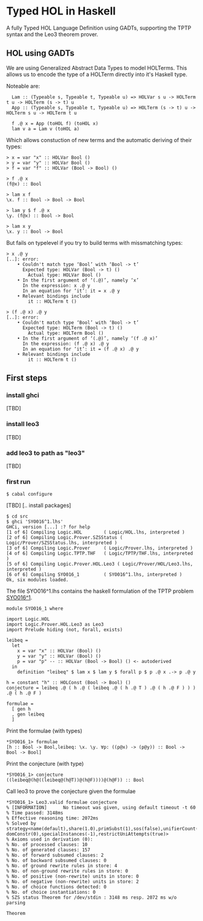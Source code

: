 # Typed HOL in Haskell
A fully Typed HOL Language Definition using GADTs, supporting the TPTP syntax and the Leo3 theorem prover.

## HOL using GADTs
We are using Generalized Abstract Data Types to model HOLTerms. 
This allows us to encode the type of a HOLTerm directly into it's Haskell type.

Noteable are:
```
  Lam :: (Typeable s, Typeable t, Typeable u) => HOLVar s u -> HOLTerm t u -> HOLTerm (s -> t) u
  App :: (Typeable s, Typeable t, Typeable u) => HOLTerm (s -> t) u -> HOLTerm s u -> HOLTerm t u

  f .@ x = App (toHOL f) (toHOL x)
  lam v a = Lam v (toHOL a)
```

Which allows constuction of new terms and the automatic deriving of their types:
```
> x = var "x" :: HOLVar Bool ()
> y = var "y" :: HOLVar Bool ()
> f = var "f" :: HOLVar (Bool -> Bool) ()

> f .@ x
(f@x) :: Bool

> lam x f
\x. f :: Bool -> Bool -> Bool

> lam y $ f .@ x
\y. (f@x) :: Bool -> Bool

> lam x y
\x. y :: Bool -> Bool
```

But fails on typelevel if you try to build terms with missmatching types:
```
> x .@ y
[..]: error:
    • Couldn't match type ‘Bool’ with ‘Bool -> t’
      Expected type: HOLVar (Bool -> t) ()
        Actual type: HOLVar Bool ()
    • In the first argument of ‘(.@)’, namely ‘x’
      In the expression: x .@ y
      In an equation for ‘it’: it = x .@ y
    • Relevant bindings include
        it :: HOLTerm t ()

> (f .@ x) .@ y
[..]: error:
    • Couldn't match type ‘Bool’ with ‘Bool -> t’
      Expected type: HOLTerm (Bool -> t) ()
        Actual type: HOLTerm Bool ()
    • In the first argument of ‘(.@)’, namely ‘(f .@ x)’
      In the expression: (f .@ x) .@ y
      In an equation for ‘it’: it = (f .@ x) .@ y
    • Relevant bindings include
        it :: HOLTerm t ()
```

## First steps 
### install ghci
[TBD]

### install leo3
[TBD]

### add leo3 to path as "leo3"
[TBD]

### first run
```
$ cabal configure
```
[TBD] [.. install packages]

```
$ cd src
$ ghci 'SYO016^1.lhs' 
GHCi, version [...] :? for help
[1 of 6] Compiling Logic.HOL        ( Logic/HOL.lhs, interpreted )
[2 of 6] Compiling Logic.Prover.SZSStatus ( Logic/Prover/SZSStatus.lhs, interpreted )
[3 of 6] Compiling Logic.Prover     ( Logic/Prover.lhs, interpreted )
[4 of 6] Compiling Logic.TPTP.THF   ( Logic/TPTP/THF.lhs, interpreted )
[5 of 6] Compiling Logic.Prover.HOL.Leo3 ( Logic/Prover/HOL/Leo3.lhs, interpreted )
[6 of 6] Compiling SYO016_1         ( SYO016^1.lhs, interpreted )
Ok, six modules loaded.
```

The file SYO016^1.lhs contains the haskell formulation of the TPTP problem [SYO016^1](http://www.tptp.org/cgi-bin/SeeTPTP?Category=Problems&Domain=SYO&File=SYO016^1.p).
```
module SYO016_1 where

import Logic.HOL
import Logic.Prover.HOL.Leo3 as Leo3
import Prelude hiding (not, forall, exists)

leibeq =
  let
    x = var "x" :: HOLVar (Bool) ()
    y = var "y" :: HOLVar (Bool) ()
    p = var "p" -- :: HOLVar (Bool -> Bool) () <- autoderived
  in
    definition "leibeq" $ lam x $ lam y $ forall p $ p .@ x .-> p .@ y

h = constant "h" :: HOLConst (Bool -> Bool) ()
conjecture = leibeq .@ ( h .@ ( leibeq .@ ( h .@ T ) .@ ( h .@ F ) ) ) .@ ( h .@ F )

formulae = 
  [ gen h
  , gen leibeq
  ]
```

Print the formulae (with types)
```
*SYO016_1> formulae
[h :: Bool -> Bool,leibeq: \x. \y. ∀p: ((p@x) -> (p@y)) :: Bool -> Bool -> Bool]
```

Print the conjecture (with type)
```
*SYO016_1> conjecture
((leibeq@(h@((leibeq@(h@T))@(h@F))))@(h@F)) :: Bool
```

Call leo3 to prove the conjecture given the formulae
```
*SYO016_1> Leo3.valid formulae conjecture
% [INFORMATION]      No timeout was given, using default timeout -t 60 
% Time passed: 3148ms
% Effective reasoning time: 2072ms
% Solved by strategy<name(default),share(1.0),primSubst(1),sos(false),unifierCount(1),uniDepth(8),boolExt(true),choice(true),renaming(true),funcspec(false), domConstr(0),specialInstances(-1),restrictUniAttempts(true)>
% Axioms used in derivation (0): 
% No. of processed clauses: 10
% No. of generated clauses: 157
% No. of forward subsumed clauses: 2
% No. of backward subsumed clauses: 0
% No. of ground rewrite rules in store: 4
% No. of non-ground rewrite rules in store: 0
% No. of positive (non-rewrite) units in store: 0
% No. of negative (non-rewrite) units in store: 2
% No. of choice functions detected: 0
% No. of choice instantiations: 0
% SZS status Theorem for /dev/stdin : 3148 ms resp. 2072 ms w/o parsing

Theorem
```
